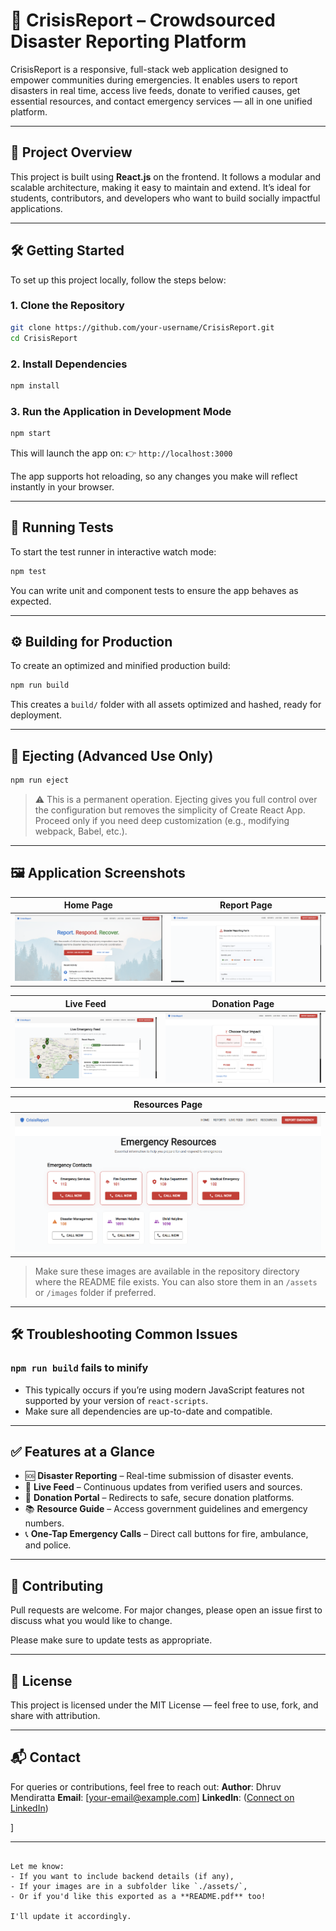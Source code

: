 
# 🚨 CrisisReport – Crowdsourced Disaster Reporting Platform

CrisisReport is a responsive, full-stack web application designed to empower communities during emergencies. It enables users to report disasters in real time, access live feeds, donate to verified causes, get essential resources, and contact emergency services — all in one unified platform.

---

## 📂 Project Overview

This project is built using **React.js** on the frontend. It follows a modular and scalable architecture, making it easy to maintain and extend. It’s ideal for students, contributors, and developers who want to build socially impactful applications.

---

## 🛠️ Getting Started

To set up this project locally, follow the steps below:

### 1. Clone the Repository

```bash
git clone https://github.com/your-username/CrisisReport.git
cd CrisisReport
````

### 2. Install Dependencies

```bash
npm install
```

### 3. Run the Application in Development Mode

```bash
npm start
```

This will launch the app on:
👉 `http://localhost:3000`

The app supports hot reloading, so any changes you make will reflect instantly in your browser.

---

## 🧪 Running Tests

To start the test runner in interactive watch mode:

```bash
npm test
```

You can write unit and component tests to ensure the app behaves as expected.

---

## ⚙️ Building for Production

To create an optimized and minified production build:

```bash
npm run build
```

This creates a `build/` folder with all assets optimized and hashed, ready for deployment.

---

## 🚨 Ejecting (Advanced Use Only)

```bash
npm run eject
```

> ⚠️ This is a permanent operation. Ejecting gives you full control over the configuration but removes the simplicity of Create React App. Proceed only if you need deep customization (e.g., modifying webpack, Babel, etc.).

---

## 🖼️ Application Screenshots

| Home Page                  | Report Page                |
| -------------------------- | -------------------------- |
| ![Home Page](homepage.png) | ![Report Page](report.png) |

| Live Feed                  | Donation Page                  |
| -------------------------- | ------------------------------ |
| ![Live Feed](livefeed.png) | ![Donation Page](donation.png) |

| Resources Page              |
| --------------------------- |
| ![Resources](resources.png) |

> Make sure these images are available in the repository directory where the README file exists. You can also store them in an `/assets` or `/images` folder if preferred.

---

## 🛠️ Troubleshooting Common Issues

### `npm run build` fails to minify

* This typically occurs if you’re using modern JavaScript features not supported by your version of `react-scripts`.
* Make sure all dependencies are up-to-date and compatible.

---

## ✅ Features at a Glance

* 🆘 **Disaster Reporting** – Real-time submission of disaster events.
* 📡 **Live Feed** – Continuous updates from verified users and sources.
* 💸 **Donation Portal** – Redirects to safe, secure donation platforms.
* 📚 **Resource Guide** – Access government guidelines and emergency numbers.
* 📞 **One-Tap Emergency Calls** – Direct call buttons for fire, ambulance, and police.

---

## 🙌 Contributing

Pull requests are welcome. For major changes, please open an issue first to discuss what you would like to change.

Please make sure to update tests as appropriate.

---

## 📄 License

This project is licensed under the MIT License — feel free to use, fork, and share with attribution.

---

## 📬 Contact

For queries or contributions, feel free to reach out:
**Author**: Dhruv Mendiratta
**Email**: \[[your-email@example.com](mailto:dhruv.mendiratta4@gmail.com)]
**LinkedIn**: \([Connect on LinkedIn](https://www.linkedin.com/in/dhruv-mendiratta-132a46255/))

]

---

```

Let me know:
- If you want to include backend details (if any),
- If your images are in a subfolder like `./assets/`,
- Or if you'd like this exported as a **README.pdf** too!

I'll update it accordingly.
```
